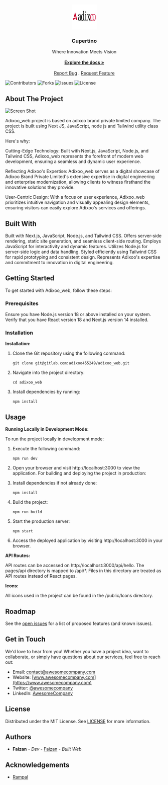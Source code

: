 <br/>
<p align="center">
  <a href="https://github.com/Adixoo-Brand/adixoo-web">
    <img src="/aidxoo-black_egjkbp.png" alt="Logo" width="80" height="80">
  </a>

  <h3 align="center">Cupertino</h3>

  <p align="center">
    Where Innovation Meets Vision
    <br/>
    <br/>
    <a href="https://github.com/Adixoo-Brand/adixoo-web"><strong>Explore the docs »</strong></a>
    <br/>
    <br/>
    <a href="https://github.com/Adixoo-Brand/adixoo-web/issues">Report Bug</a>
    .
    <a href="https://github.com/Adixoo-Brand/adixoo-web/issues">Request Feature</a>
  </p>
</p>

![Contributors](https://img.shields.io/github/contributors/Adixoo-Brand/adixoo-web?color=dark-green) ![Forks](https://img.shields.io/github/forks/Adixoo-Brand/adixoo-web?style=social) ![Issues](https://img.shields.io/github/issues/Adixoo-Brand/adixoo-web) ![License](https://img.shields.io/github/license/Adixoo-Brand/adixoo-web) 

## About The Project

![Screen Shot](https://res.cloudinary.com/dexhxoret/image/upload/c_scale,w_319/v1709116278/fullwhite_o66n84.png)

Adixoo_web project is based on adixoo brand private limited company. The project is built using Next JS, JavaScript, node js and Tailwind utility class CSS.

Here's why:

Cutting-Edge Technology: Built with Next.js, JavaScript, Node.js, and Tailwind CSS, Adixoo_web represents the forefront of modern web development, ensuring a seamless and dynamic user experience.

Reflecting Adixoo's Expertise: Adixoo_web serves as a digital showcase of Adixoo Brand Private Limited's extensive expertise in digital engineering and enterprise modernization, allowing clients to witness firsthand the innovative solutions they provide.

User-Centric Design: With a focus on user experience, Adixoo_web prioritizes intuitive navigation and visually appealing design elements, ensuring visitors can easily explore Adixoo's services and offerings.

## Built With

Built with Next.js, JavaScript, Node.js, and Tailwind CSS.
Offers server-side rendering, static site generation, and seamless client-side routing.
Employs JavaScript for interactivity and dynamic features.
Utilizes Node.js for server-side logic and data handling.
Styled efficiently using Tailwind CSS for rapid prototyping and consistent design.
Represents Adixoo's expertise and commitment to innovation in digital engineering.

## Getting Started

To get started with Adixoo_web, follow these steps:

### Prerequisites

Ensure you have Node.js version 18 or above installed on your system.
Verify that you have React version 18 and Next.js version 14 installed.

### Installation

**Installation:**

1. Clone the Git repository using the following command:
   ```
   git clone git@gitlab.com:adixoo455249/adixoo_web.git
   ```

2. Navigate into the project directory:
   ```
   cd adixoo_web
   ```

3. Install dependencies by running:
   ```
   npm install
   ```

## Usage

**Running Locally in Development Mode:**

To run the project locally in development mode:

1. Execute the following command:
   ```
   npm run dev
   ```

2. Open your browser and visit http://localhost:3000 to view the application.
For building and deploying the project in production:

1. Install dependencies if not already done:
   ```
   npm install
   ```

2. Build the project:
   ```
   npm run build
   ```

3. Start the production server:
   ```
   npm start
   ```

4. Access the deployed application by visiting http://localhost:3000 in your browser.

**API Routes:**

API routes can be accessed on http://localhost:3000/api/hello. The pages/api directory is mapped to /api/*. Files in this directory are treated as API routes instead of React pages.

**Icons:**

All icons used in the project can be found in the /public/Icons directory.

## Roadmap

See the [open issues](https://github.com/Adixoo-Brand/adixoo-web/issues) for a list of proposed features (and known issues).

## Get in Touch

We'd love to hear from you! Whether you have a project idea, want to collaborate, or simply have questions about our services, feel free to reach out:

- Email: contact@awesomecompany.com
- Website: [www.awesomecompany.com](https://www.awesomecompany.com)
- Twitter: [@awesomecompany](https://twitter.com/awesomecompany)
- LinkedIn: [AwesomeCompany](https://www.linkedin.com/company/awesomecompany)

## License

Distributed under the MIT License. See [LICENSE](https://github.com/Adixoo-Brand/adixoo-web/blob/main/LICENSE.md) for more information.

## Authors

* **Faizan** - *Dev* - [Faizan](https://github.com/faiz) - *Built Web*

## Acknowledgements

* [Rampal](https://github.com/ramu)
